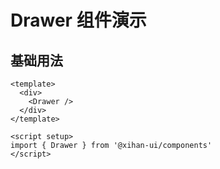 # Drawer 组件演示

## 基础用法

```vue
<template>
  <div>
    <Drawer />
  </div>
</template>

<script setup>
import { Drawer } from '@xihan-ui/components'
</script>
```
